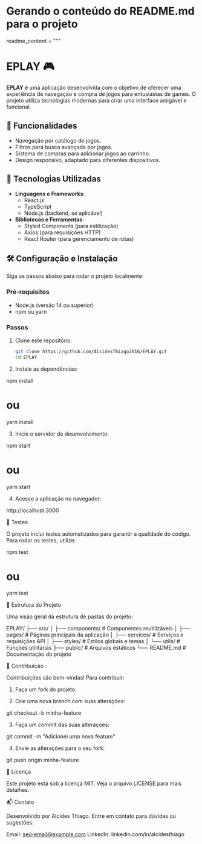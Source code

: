 # Gerando o conteúdo do README.md para o projeto

readme_content = """

# EPLAY 🎮

**EPLAY** é uma aplicação desenvolvida com o objetivo de oferecer uma experiência de navegação e compra de jogos para entusiastas de games. O projeto utiliza tecnologias modernas para criar uma interface amigável e funcional.

## 📝 Funcionalidades

- Navegação por catálogo de jogos.
- Filtros para busca avançada por jogos.
- Sistema de compras para adicionar jogos ao carrinho.
- Design responsivo, adaptado para diferentes dispositivos.

## 🚀 Tecnologias Utilizadas

- **Linguagens e Frameworks**:
  - React.js
  - TypeScript
  - Node.js (backend, se aplicável)
- **Bibliotecas e Ferramentas**:
  - Styled Components (para estilização)
  - Axios (para requisições HTTP)
  - React Router (para gerenciamento de rotas)

## 🛠️ Configuração e Instalação

Siga os passos abaixo para rodar o projeto localmente:

### Pré-requisitos

- Node.js (versão 14 ou superior)
- npm ou yarn

### Passos

1. Clone este repositório:

   ```bash
   git clone https://github.com/AlcidesThiago2016/EPLAY.git
   cd EPLAY
   ```

2. Instale as dependências:

npm install

# ou

yarn install

3. Inicie o servidor de desenvolvimento:

npm start

# ou

yarn start

4. Acesse a aplicação no navegador:

http://localhost:3000

🧪 Testes

O projeto inclui testes automatizados para garantir a qualidade do código. Para rodar os testes, utilize:

npm test

# ou

yarn test

📂 Estrutura do Projeto

Uma visão geral da estrutura de pastas do projeto:

EPLAY/
├── src/
│   ├── components/    # Componentes reutilizáveis
│   ├── pages/         # Páginas principais da aplicação
│   ├── services/      # Serviços e requisições API
│   ├── styles/        # Estilos globais e temas
│   └── utils/         # Funções utilitárias
├── public/            # Arquivos estáticos
└── README.md          # Documentação do projeto

🤝 Contribuição

Contribuições são bem-vindas! Para contribuir:

1. Faça um fork do projeto.

2. Crie uma nova branch com suas alterações:

git checkout -b minha-feature

3. Faça um commit das suas alterações:

git commit -m "Adicionei uma nova feature"

4. Envie as alterações para o seu fork:

git push origin minha-feature

📜 Licença

Este projeto está sob a licença MIT. Veja o arquivo LICENSE para mais detalhes.

📬 Contato

Desenvolvido por Alcides Thiago. Entre em contato para dúvidas ou sugestões:

Email: seu-email@example.com
LinkedIn: linkedin.com/in/alcidesthiago
